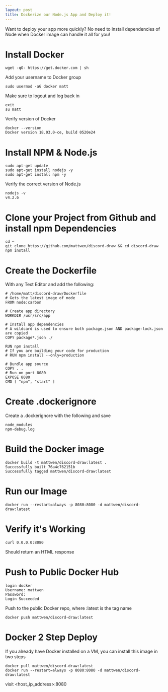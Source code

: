 ```yaml
---
layout: post
title: Dockerize our Node.js App and Deploy it!
---
```


Want to deploy your app more quickly? No need to install dependencies of Node when Docker image can handle it all for you!

# Install Docker

    wget -qO- https://get.docker.com | sh
    
Add your username to Docker group
    
    sudo usermod -aG docker matt
    
Make sure to logout and log back in

    exit
    su matt
    
Verify version of Docker

    docker --version
    Docker version 18.03.0-ce, build 0520e24
    
# Install NPM & Node.js

    sudo apt-get update
    sudo apt-get install nodejs -y
    sudo apt-get install npm -y

Verify the correct version of Node.js 

    nodejs -v
    v4.2.6

# Clone your Project from Github and install npm Dependencies
    
    cd ~
    git clone https://github.com/mattwen/discord-draw && cd discord-draw
    npm install
    
# Create the Dockerfile

With any Text Editor and add the following:

    # /home/matt/discord-draw/Dockerfile
    # Gets the latest image of node
    FROM node:carbon
    
    # Create app directory
    WORKDIR /usr/src/app

    # Install app dependencies
    # A wildcard is used to ensure both package.json AND package-lock.json are copied
    COPY package*.json ./

    RUN npm install
    # If you are building your code for production
    # RUN npm install --only=production

    # Bundle app source
    COPY . .
    # Run on port 8080
    EXPOSE 8080
    CMD [ "npm", "start" ]
    
# Create .dockerignore

Create a .dockerignore with the following and save
   
    node_modules
    npm-debug.log

# Build the Docker image

    docker build -t mattwen/discord-draw:latest .
    Successfully built 76a4c762151b
    Successfully tagged mattwen/discord-draw:latest
    
# Run our Image
    
    docker run --restart=always -p 8080:8080 -d mattwen/discord-draw:latest
    
# Verify it's Working

    curl 0.0.0.0:8080
    
Should return an HTML response

# Push to Public Docker Hub

    login docker
    Username: mattwen
    Password: 
    Login Succeeded
    
Push to the public Docker repo, where :latest is the tag name

    docker push mattwen/discord-draw:latest
    
# Docker 2 Step Deploy
If you already have Docker installed on a VM, you can install this image in two steps

    docker pull mattwen/discord-draw:latest
    docker run --restart=always -p 8080:8080 -d mattwen/discord-draw:latest
    
visit \<host_ip_address\>:8080
